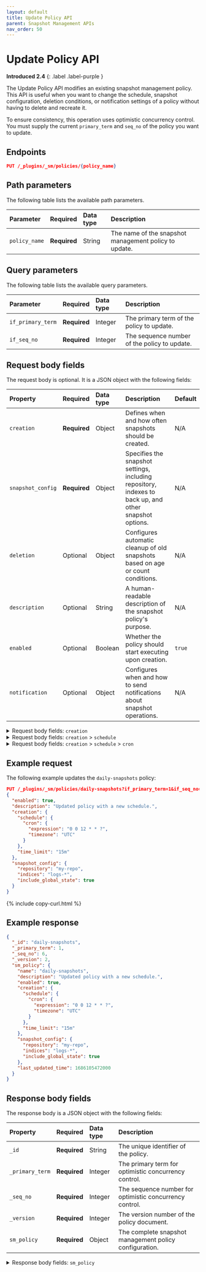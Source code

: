 ```yaml
---
layout: default
title: Update Policy API
parent: Snapshot Management APIs
nav_order: 50
---
```


# Update Policy API

**Introduced 2.4**
{: .label .label-purple }

The Update Policy API modifies an existing snapshot management policy. This API is useful when you want to change the schedule, snapshot configuration, deletion conditions, or notification settings of a policy without having to delete and recreate it.

To ensure consistency, this operation uses optimistic concurrency control. You must supply the current `primary_term` and `seq_no` of the policy you want to update.

<!-- spec_insert_start
api: sm.update_policy
component: endpoints
-->
## Endpoints
```json
PUT /_plugins/_sm/policies/{policy_name}
```
<!-- spec_insert_end -->

<!-- spec_insert_start
api: sm.update_policy
component: path_parameters
-->
## Path parameters

The following table lists the available path parameters.

| Parameter | Required | Data type | Description |
| :--- | :--- | :--- | :--- |
| `policy_name` | **Required** | String | The name of the snapshot management policy to update. |

<!-- spec_insert_end -->

<!-- spec_insert_start
api: sm.update_policy
component: query_parameters
-->
## Query parameters

The following table lists the available query parameters.

| Parameter | Required | Data type | Description |
| :--- | :--- | :--- | :--- |
| `if_primary_term` | **Required** | Integer | The primary term of the policy to update. |
| `if_seq_no` | **Required** | Integer | The sequence number of the policy to update. |

<!-- spec_insert_end -->

## Request body fields

The request body is optional. It is a JSON object with the following fields:

| Property | Required  | Data type | Description   | Default |
| :--- | :--- | :---- | :--- | :--- |
| `creation` | **Required** | Object    | Defines when and how often snapshots should be created.   | N/A   |
| `snapshot_config` | **Required** | Object    | Specifies the snapshot settings, including repository, indexes to back up, and other snapshot options. | N/A  |
| `deletion`  | Optional     | Object    | Configures automatic cleanup of old snapshots based on age or count conditions.                        | N/A     |
| `description`  | Optional  | String    | A human-readable description of the snapshot policy's purpose.                                         | N/A     |
| `enabled` | Optional  | Boolean   | Whether the policy should start executing upon creation.                                               | `true`  |
| `notification` | Optional  | Object    | Configures when and how to send notifications about snapshot operations. | N/A     |

<details markdown="block">
  <summary>
    Request body fields: <code>creation</code>
  </summary>
  {: .text-delta}

The configuration for the snapshot creation schedule.

`creation` is a JSON object with the following fields:

| Property     | Required     | Data type | Description |
| :---| :--- | :--- | :---- |
| `schedule`   | **Required** | Object    | Defines when snapshots should be created using a cron schedule. |
| `time_limit` | Optional     | String    | The maximum amount of time allowed for snapshot creation.       |

</details>

<details markdown="block">
  <summary>
    Request body fields: <code>creation</code> > <code>schedule</code>
  </summary>
  {: .text-delta}

`schedule` is a JSON object with the following fields:

| Property | Data type | Description    |
| :--- | :--- | :---- |
| `cron`   | Object  | Defines the snapshot schedule using cron expressions. Required for creating periodic snapshots. |

</details>

<details markdown="block">
  <summary>
    Request body fields: <code>creation</code> > <code>schedule</code> > <code>cron</code>
  </summary>
  {: .text-delta}

`cron` is a JSON object with the following fields:

| Property   | Required     | Data type | Description   |
| :--- | :---- | :-------- | :---- |
| `expression` | **Required** | String    | The standard cron expression that defines when snapshots should be created, such as `0 0 * * *` for daily at midnight. |
| `timezone`   | **Required** | String    | The timezone used for interpreting the cron expression such as `UTC`, `America/Los_Angeles`.   |

</details>

## Example request

The following example updates the `daily-snapshots` policy:

```json
PUT /_plugins/_sm/policies/daily-snapshots?if_primary_term=1&if_seq_no=5
{
  "enabled": true,
  "description": "Updated policy with a new schedule.",
  "creation": {
    "schedule": {
      "cron": {
        "expression": "0 0 12 * * ?",
        "timezone": "UTC"
      }
    },
    "time_limit": "15m"
  },
  "snapshot_config": {
    "repository": "my-repo",
    "indices": "logs-*",
    "include_global_state": true
  }
}
```
{% include copy-curl.html %}

## Example response

```json
{
  "_id": "daily-snapshots",
  "_primary_term": 1,
  "_seq_no": 6,
  "_version": 2,
  "sm_policy": {
    "name": "daily-snapshots",
    "description": "Updated policy with a new schedule.",
    "enabled": true,
    "creation": {
      "schedule": {
        "cron": {
          "expression": "0 0 12 * * ?",
          "timezone": "UTC"
        }
      },
      "time_limit": "15m"
    },
    "snapshot_config": {
      "repository": "my-repo",
      "indices": "logs-*",
      "include_global_state": true
    },
    "last_updated_time": 1686105472000
  }
}
```

## Response body fields

The response body is a JSON object with the following fields:

| Property  | Required  | Data type | Description    |
| :---- | :--- | :--- | :---- |
| `_id`           | **Required** | String    | The unique identifier of the policy.                    |
| `_primary_term` | **Required** | Integer   | The primary term for optimistic concurrency control.    |
| `_seq_no`       | **Required** | Integer   | The sequence number for optimistic concurrency control. |
| `_version`      | **Required** | Integer   | The version number of the policy document.              |
| `sm_policy`     | **Required** | Object    | The complete snapshot management policy configuration.  |

<details markdown="block">
  <summary>
    Response body fields: <code>sm_policy</code>
  </summary>
  {: .text-delta}

The `sm_policy` object includes the full snapshot management policy definition as it exists after the update.

| Property  | Required     | Data type | Description  |
| :--- | :---- | :--- | :--- |
| `creation`  | **Required** | Object    | The snapshot creation configuration.   |
| `description`  | **Required** | String    | A user-provided description of the snapshot policy. |
| `name`   | **Required** | String    | The unique name of the snapshot policy.    |
| `snapshot_config`   | **Required** | Object    | The snapshot configuration settings.   |
| `deletion`   | Optional     | Object    | The snapshot deletion configuration.   |
| `enabled`    | Optional     | Boolean   | Whether the policy is currently enabled.            |
| `enabled_time`   | Optional     | Integer   | A timestamp indicating when the policy was enabled. |
| `last_updated_time` | Optional     | Integer   | A timestamp of the most recent policy update.       |
| `notification`   | Optional     | Object    | The notification configuration.                     |
| `schedule`    | Optional     | Object    | The internal system-generated schedule metadata.    |
| `schema_version`   | Optional     | Integer   | The internal schema version number of the policy.   |

</details>


